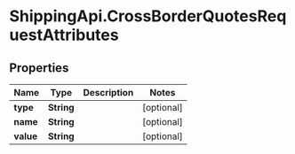 # ShippingApi.CrossBorderQuotesRequestAttributes

## Properties

Name | Type | Description | Notes
------------ | ------------- | ------------- | -------------
**type** | **String** |  | [optional] 
**name** | **String** |  | [optional] 
**value** | **String** |  | [optional] 


